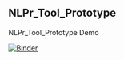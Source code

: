 ## NLPr_Tool_Prototype
NLPr_Tool_Prototype Demo

[![Binder](https://mybinder.org/badge_logo.svg)](https://mybinder.org/v2/gh/tamaddun/NLPr_Tool_Prototype/main?labpath=NLPr_Tool_Prototype.ipynb)
